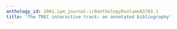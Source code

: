```yaml
---
anthology_id: 2001.ipm_journal-ir0anthology0volumeA37A3.1
title: 'The TREC interactive track: an annotated bibliography'
---
```

